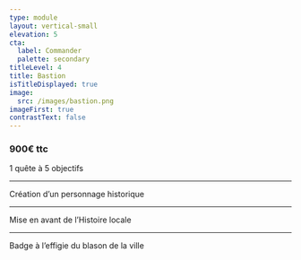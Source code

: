 ```yaml
---
type: module
layout: vertical-small
elevation: 5
cta:
  label: Commander
  palette: secondary
titleLevel: 4
title: Bastion
isTitleDisplayed: true
image:
  src: /images/bastion.png
imageFirst: true
contrastText: false
---
```

### **900€ ttc**

1 quête à 5 objectifs

---
Création d’un personnage historique

---
Mise en avant de l’Histoire locale 

---
Badge à l’effigie du blason de la ville
